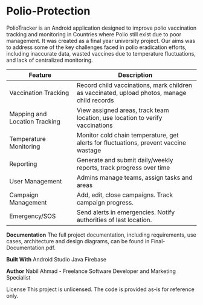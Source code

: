 # Polio-Protection
PolioTracker is an Android application designed to improve polio vaccination tracking and monitoring in Countries where Polio still exist due to poor management. It was created as a final year university project. Our aims was to address some of the key challenges faced in polio eradication efforts, including inaccurate data, wasted vaccines due to temperature fluctuations, and lack of centralized monitoring.

<table> <thead> <tr> <th>Feature</th> <th>Description</th> </tr> </thead> <tbody> <tr> <td>Vaccination Tracking</td> <td>Record child vaccinations, mark children as vaccinated, upload photos, manage child records</td> </tr> <tr> <td>Mapping and Location Tracking</td> <td>View assigned areas, track team location, use location to verify vaccinations</td> </tr> <tr> <td>Temperature Monitoring</td> <td>Monitor cold chain temperature, get alerts for fluctuations, prevent vaccine wastage</td> </tr> <tr> <td>Reporting</td> <td>Generate and submit daily/weekly reports, track progress over time</td> </tr> <tr> <td>User Management</td> <td>Admins manage teams, assign tasks and areas</td> </tr> <tr> <td>Campaign Management</td> <td>Add, edit, close campaigns. Track campaign progress.</td> </tr> <tr> <td>Emergency/SOS</td> <td>Send alerts in emergencies. Notify authorities of last location.</td> </tr> </tbody> </table>
<b>Documentation</b>
The full project documentation, including requirements, use cases, architecture and design diagrams, can be found in Final-Documentation.pdf.

<b>Built With</b>
Android Studio
Java
Firebase

<b>Author</b>
Nabil Ahmad - Freelance Software Developer and Marketing Specialist


License
This project is unlicensed. The code is provided as-is for reference only.
